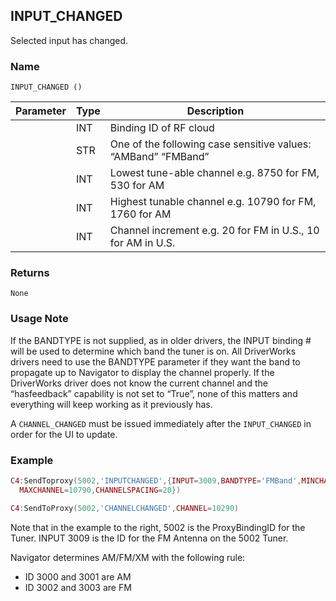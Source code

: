 ## INPUT\_CHANGED

Selected input has changed.


### Name

`INPUT_CHANGED ()`


| Parameter | Type | Description                                                    |
| --------- | ---- | -------------------------------------------------------------- |
|           | INT  | Binding ID of RF cloud                                         |
|           | STR  | One of the following case sensitive values: “AMBand”  “FMBand” |
|           | INT  | Lowest tune-able channel e.g. 8750 for FM, 530 for AM          |
|           | INT  | Highest tunable channel e.g. 10790 for FM, 1760 for AM         |
|           | INT  | Channel increment e.g. 20 for FM in U.S., 10 for AM in U.S.    |


### Returns

`None`


### Usage Note

If the BANDTYPE is not supplied, as in older drivers, the INPUT binding # will be used to determine which band the tuner is on. All DriverWorks drivers need to use the BANDTYPE parameter if they want the band to propagate up to Navigator to display the channel properly. If the DriverWorks driver does not know the current channel and the “hasfeedback” capability is not set to “True”, none of this matters and everything will keep working as it previously has.

A `CHANNEL_CHANGED` must be issued immediately after the `INPUT_CHANGED` in order for the UI to update. 

### Example

```lua
C4:SendToproxy(5002,'INPUTCHANGED',{INPUT=3009,BANDTYPE='FMBand',MINCHANNEL=8750,
  MAXCHANNEL=10790,CHANNELSPACING=20})

C4:SendToProxy(5002,'CHANNELCHANGED',CHANNEL=10290)
```

Note that in the example to the right, 5002 is the ProxyBindingID for the Tuner. INPUT 3009 is the ID for the FM Antenna on the 5002 Tuner.

Navigator determines AM/FM/XM with the following rule:

- ID 3000 and 3001 are AM
- ID 3002 and 3003 are FM